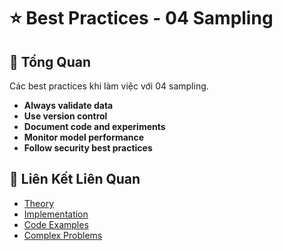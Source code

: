 # ⭐ Best Practices - 04 Sampling

## 🎯 Tổng Quan

Các best practices khi làm việc với 04 sampling.

- **Always validate data**
- **Use version control**
- **Document code and experiments**
- **Monitor model performance**
- **Follow security best practices**

## 🔗 Liên Kết Liên Quan

- [Theory](./THEORY_04_sampling.md)
- [Implementation](./IMPLEMENTATION_04_sampling.md)
- [Code Examples](./CODE_EXAMPLES_04_sampling.md)
- [Complex Problems](./COMPLEX_PROBLEMS.md)
